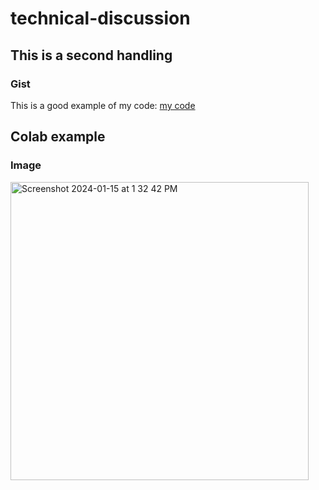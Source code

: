 # technical-discussion

## This is a second handling

### Gist

This is a good example of my code: [my code](https://gist.github.com/Tenzin-Lhadon/6141568e21cb19f50082712b2a871ac2)

## Colab example

### Image
<img width="477" alt="Screenshot 2024-01-15 at 1 32 42 PM" src="https://github.com/Tenzin-Lhadon/technical-discussion/assets/69665054/c6c850bc-f7b0-4251-abf4-9f8d705da84d">

